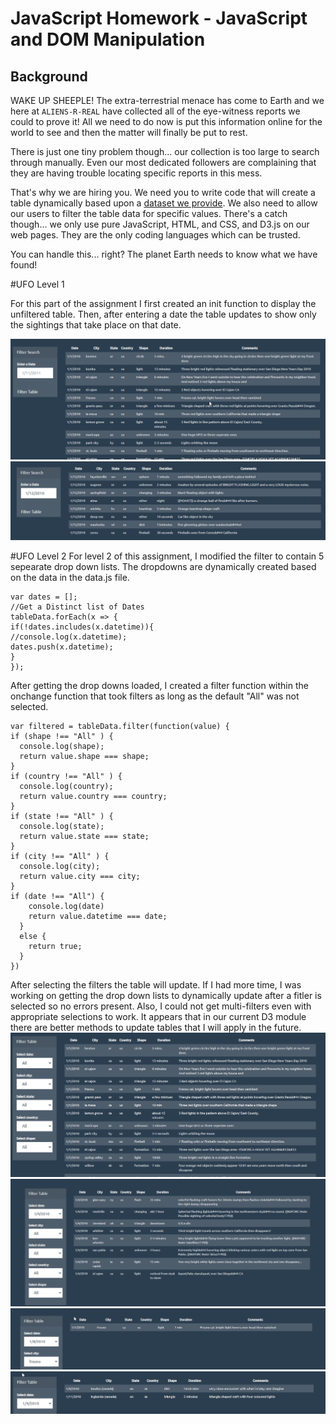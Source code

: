 # JavaScript Homework - JavaScript and DOM Manipulation

## Background

WAKE UP SHEEPLE! The extra-terrestrial menace has come to Earth and we here at `ALIENS-R-REAL` have collected all of the eye-witness reports we could to prove it! All we need to do now is put this information online for the world to see and then the matter will finally be put to rest.

There is just one tiny problem though... our collection is too large to search through manually. Even our most dedicated followers are complaining that they are having trouble locating specific reports in this mess.

That's why we are hiring you. We need you to write code that will create a table dynamically based upon a [dataset we provide](StarterCode/static/js/data.js). We also need to allow our users to filter the table data for specific values. There's a catch though... we only use pure JavaScript, HTML, and CSS, and D3.js on our web pages. They are the only coding languages which can be trusted.

You can handle this... right? The planet Earth needs to know what we have found!

#UFO Level 1

For this part of the assignment I first created an init function to display the unfiltered table. Then, after entering a date the table updates to show only the sightings that take place on that date. 

![UFO Level 1](images/ufo-level-1a.png) ![UFO Level 1b](images/ufo-level-1b.png)

#UFO Level 2
For level 2 of this assignment, I modified the filter to contain 5 sepearate drop down lists. The dropdowns are dynamically created based on the data in the data.js file. 

    var dates = [];
    //Get a Distinct list of Dates
    tableData.forEach(x => {
    if(!dates.includes(x.datetime)){
    //console.log(x.datetime);
    dates.push(x.datetime);
    }
    });
    
After getting the drop downs loaded, I created a filter function within the onchange function that took filters as long as the default "All" was not selected. 
    
    var filtered = tableData.filter(function(value) {
    if (shape !== "All" ) {
      console.log(shape);
      return value.shape === shape;
    }
    if (country !== "All" ) {
      console.log(country);
      return value.country === country;
    }
    if (state !== "All" ) {
      console.log(state);
      return value.state === state;
    }
    if (city !== "All" ) {
      console.log(city);
      return value.city === city;
    }  
    if (date !== "All") {
        console.log(date)
        return value.datetime === date;
      }
      else {
        return true;
      }
    })

After selecting the filters the table will update. If I had more time, I was working on getting the drop down lists to dynamically update after a fitler is selected so no errors present. Also, I could not get multi-filters even with appropriate selections to work. It appears that in our current D3 module there are better methods to update tables that I will apply in the future. 
![UFO Level 2](images/ufo-level-2a.png)
![UFO Level 2](images/ufo-level-2b.png)
![UFO Level 2](images/ufo-level-2c.png)
![UFO Level 2](images/ufo-level-2d.png)
